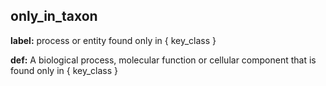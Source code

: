 ## only_in_taxon
__label:__ process or entity found only in \{ key_class \}

__def:__ A biological process, molecular function or cellular component that is found only in \{ key_class \}


